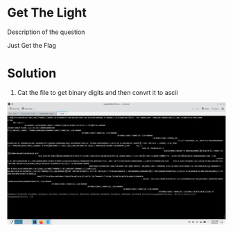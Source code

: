 # Get The Light

Description of the question

Just Get the Flag 

# Solution

1. Cat the file to get binary digits and then convrt it to ascii

![cat](assets/get-the-light/image.png)